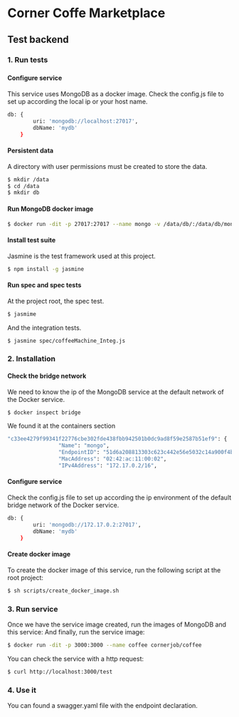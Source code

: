 # Corner Coffe Marketplace
## Test backend
### 1. Run tests
###
#### Configure service
This service uses MongoDB as a docker image. Check the config.js file to set up according the local ip or your host name.
```bash
db: {
        uri: 'mongodb://localhost:27017',
        dbName: 'mydb'
    }
```
#### Persistent data
A directory with user permissions must be created to store the data.
```bash
$ mkdir /data
$ cd /data
$ mkdir db
```
#### Run MongoDB docker image
```bash
$ docker run -dit -p 27017:27017 --name mongo -v /data/db/:/data/db/mongo mongo
```

#### Install test suite
Jasmine is the test framework used at this project.
```bash
$ npm install -g jasmine
```

#### Run spec and spec tests
At the project root, the spec test.
```bash
$ jasmime
```
And the integration tests.
```bash
$ jasmine spec/coffeeMachine_Integ.js
```

### 2. Installation
#### Check the bridge network
We need to know the ip of the MongoDB service at the default network of the Docker service.
```bash
$ docker inspect bridge
```
We found it at the containers section
```bash
"c33ee4279f99341f22776cbe302fde438fbb942501b0dc9ad8f59e2587b51ef9": {
                "Name": "mongo",
                "EndpointID": "51d6a208813303c623c442e56e5032c14a900f4b8f0ef3d0e3a3d2886f0f81de",
                "MacAddress": "02:42:ac:11:00:02",
                "IPv4Address": "172.17.0.2/16",
```
#### Configure service
Check the config.js file to set up according the ip environment of the default bridge network of the Docker service.
```bash
db: {
        uri: 'mongodb://172.17.0.2:27017',
        dbName: 'mydb'
    }
```
#### Create docker image
To create the docker image of this service, run the following script at the root project:
```bash
$ sh scripts/create_docker_image.sh
```

### 3. Run service
Once we have the service image created, run the images of MongoDB and this service:
And finally, run the service image:
```bash
$ docker run -dit -p 3000:3000 --name coffee cornerjob/coffee
```
 You can check the service with a http request:
```bash
$ curl http://localhost:3000/test
```

### 4. Use it
You can found a swagger.yaml file with the endpoint declaration.

